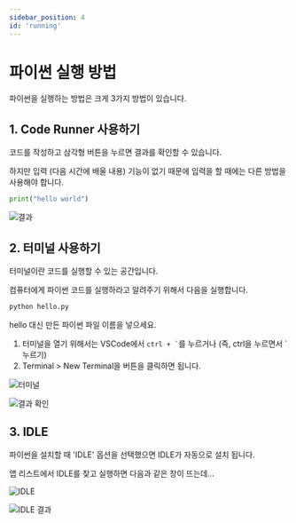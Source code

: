 ```yaml
---
sidebar_position: 4
id: 'running'
---
```


# 파이썬 실행 방법

파이썬을 실행하는 방법은 크게 3가지 방법이 있습니다.

## 1. Code Runner 사용하기

코드를 작성하고 삼각형 버튼을 누르면 결과를 확인할 수 있습니다.

하지만 입력 (다음 시간에 배울 내용) 기능이 없기 때문에 입력을 할 때에는 다른 방법을 사용해야 합니다.

```python
print("hello world")
```

![결과](/img/python/run/code_runner_hello_world.png)

## 2. 터미널 사용하기

터미널이란 코드를 실행할 수 있는 공간입니다.

컴퓨터에게 파이썬 코드를 실행하라고 알려주기 위해서 다음을 실행합니다.

```bash
python hello.py
```

hello 대신 만든 파이썬 파일 이름을 넣으세요.

1. 터미널을 열기 위해서는 VSCode에서 `` ctrl + ` ``를 누르거나 (즉, ctrl을 누르면서 `누르기)
2. Terminal > New Terminal을 버튼을 클릭하면 됩니다.

![터미널](/img/python/run/new_terminal.png)

![결과 확인](/img/python/run/result_hello_terminal.png)

## 3. IDLE

파이썬을 설치할 때 'IDLE' 옵션을 선택했으면 IDLE가 자동으로 설치 됩니다.

앱 리스트에서 IDLE를 찾고 실행하면 다음과 같은 창이 뜨는데...

![IDLE](/img/python/run/idle.png)

![IDLE 결과](/img/python/run/idle_hello_world.png)
